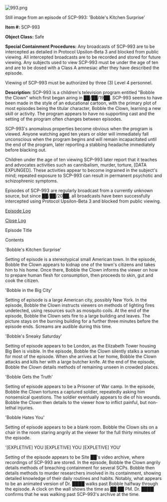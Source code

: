 ![993.png](http://scp-wiki.wdfiles.com/local--files/scp-993/993.png)

Still image from an episode of SCP-993: 'Bobble's Kitchen Surprise'

**Item #:** SCP-993

**Object Class:** Safe

**Special Containment Procedures:** Any broadcasts of SCP-993 are to be intercepted as detailed in Protocol Upsilon-Beta 3 and blocked from public viewing. All intercepted broadcasts are to be recorded and stored for future viewing. Any subjects used to view SCP-993 must be under the age of ten and are to be dosed with a Class A amnesiac after they have described the episode.

Viewing of SCP-993 must be authorized by three (3) Level 4 personnel.

**Description:** SCP-993 is a children's television program entitled "Bobble the Clown" which first began airing in ██/██/19██. SCP-993 seems to have been made in the style of an educational cartoon, with the primary plot of most episodes being the titular character, Bobble the Clown, learning a new skill or activity. The program appears to have no supporting cast and the setting of the program often changes between episodes.

SCP-993's anomalous properties become obvious when the program is viewed. Anyone watching aged ten years or older will immediately fall unconscious when the program begins and will remain incapacitated until the end of the program, later reporting a stabbing headache immediately before blacking out.

Children under the age of ten viewing SCP-993 later report that it teaches and advocates activities such as cannibalism, murder, torture, \[DATA EXPUNGED\]. These activities appear to become ingrained in the subject's mind; repeated exposure to SCP-993 can result in permanent psychotic and schizophrenic symptoms.

Episodes of SCP-993 are regularly broadcast from a currently unknown source, but since ██/██/20██, all broadcasts have been successfully intercepted using Protocol Upsilon-Beta 3 and blocked from public viewing.

[Episode Log](javascript:;)

[Close Log](javascript:;)

Episode Title

Contents

'Bobble's Kitchen Surprise'

Setting of episode is a stereotypical small American town. In the episode, Bobble the Clown appears to kidnap one of the town's citizens and takes him to his home. Once there, Bobble the Clown informs the viewer on how to prepare human flesh for consumption, then proceeds to skin, gut and cook the citizen.

'Bobble in the Big City'

Setting of episode is a large American city, possibly New York. In the episode, Bobble the Clown instructs viewers on methods of lighting fires undetected, using resources such as mosquito coils. At the end of the episode, Bobble the Clown sets fire to a large building and leaves. The picture stays on the burning building for a further three minutes before the episode ends. Screams are audible during this time.

'Bobble's Sneaky Saturday'

Setting of episode appears to be London, as the Elizabeth Tower housing Big Ben is visible. In the episode, Bobble the Clown silently stalks a woman for most of the episode. When she arrives at her home, Bobble the Clown attacks and kills her with a large butcher knife. At the end of the episode, Bobble the Clown details methods of remaining unseen in crowded places.

'Bobble Gets the Truth'

Setting of episode appears to be a Prisoner of War camp. In the episode, Bobble the Clown tortures a captured soldier, repeatedly asking him nonsensical questions. The soldier eventually appears to die of his wounds. Bobble the Clown then details to the viewer how to inflict painful, but non-lethal injuries.

'Bobble Hates You'

Setting of episode appears to be a blank room. Bobble the Clown sits on a chair in the room staring angrily at the viewer for the full thirty minutes of the episode.

'\[EXPLETIVE\] YOU \[EXPLETIVE\] YOU \[EXPLETIVE\] YOU'

Setting of the episode appears to be Site ██'s video archive, where recordings of SCP-993 are stored. In the episode, Bobble the Clown angrily details methods of breaching containment for several SCPs. Bobble then details methods to murder researchers involved in its containment, showing detailed knowledge of their daily routines and habits. Notably, what appears to be an animated version of Dr. ████ walks past Bobble halfway through the episode. A clock on the wall shows the time as ██:██ PM. Dr. ████ confirms that he was walking past SCP-993's archive at the time.